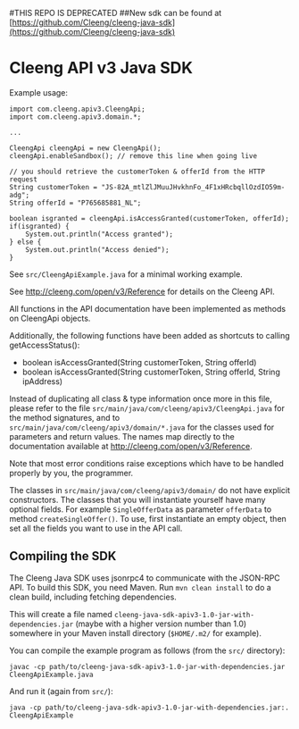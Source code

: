 #THIS REPO IS DEPRECATED
##New sdk can be found at [https://github.com/Cleeng/cleeng-java-sdk](https://github.com/Cleeng/cleeng-java-sdk)

# Cleeng API v3 Java SDK

Example usage:

	import com.cleeng.apiv3.CleengApi;
	import com.cleeng.apiv3.domain.*;

	...

	CleengApi cleengApi = new CleengApi();
	cleengApi.enableSandbox(); // remove this line when going live

	// you should retrieve the customerToken & offerId from the HTTP request
	String customerToken = "JS-82A_mtlZlJMuuJHvkhnFo_4F1xHRcbqllOzdIO59m-adg";
	String offerId = "P765685881_NL";

	boolean isgranted = cleengApi.isAccessGranted(customerToken, offerId);
	if(isgranted) {
		System.out.println("Access granted");
	} else {
		System.out.println("Access denied");
	}


See `src/CleengApiExample.java` for a minimal working example.

See http://cleeng.com/open/v3/Reference for details on the Cleeng API.

All functions in the API documentation have been implemented as methods
on CleengApi objects.

Additionally, the following functions have been added as shortcuts to calling
getAccessStatus():

- boolean isAccessGranted(String customerToken, String offerId)
- boolean isAccessGranted(String customerToken, String offerId, String ipAddress)

Instead of duplicating all class & type information
once more in this file, please refer to the file
`src/main/java/com/cleeng/apiv3/CleengApi.java` for the method signatures,
and to `src/main/java/com/cleeng/apiv3/domain/*.java` for the classes used
for parameters and return values.  The names map directly to the
documentation available at http://cleeng.com/open/v3/Reference.

Note that most error conditions raise exceptions which have to be
handled properly by you, the programmer.

The classes in `src/main/java/com/cleeng/apiv3/domain/` do not have
explicit constructors.  The classes that you will instantiate yourself
have many optional fields.  For example `SingleOfferData` as parameter
`offerData` to method `createSingleOffer()`.  To use, first instantiate
an empty object, then set all the fields you want to use in the API call.


## Compiling the SDK

The Cleeng Java SDK uses jsonrpc4 to communicate with the JSON-RPC API.
To build this SDK, you need Maven.  Run `mvn clean install` to do
a clean build, including fetching dependencies.

This will create a file named
`cleeng-java-sdk-apiv3-1.0-jar-with-dependencies.jar` (maybe with a
higher version number than 1.0) somewhere in your Maven install directory
(`$HOME/.m2/` for example).

You can compile the example program as follows (from the `src/` directory):

	javac -cp path/to/cleeng-java-sdk-apiv3-1.0-jar-with-dependencies.jar CleengApiExample.java

And run it (again from `src/`):

	java -cp path/to/cleeng-java-sdk-apiv3-1.0-jar-with-dependencies.jar:. CleengApiExample
